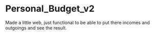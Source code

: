# Personal_Budget_v2
Made a little web, just functional to be able to put there incomes and outgoings and see the result.
